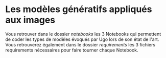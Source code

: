 # Les modèles génératifs appliqués aux images
Vous retrouver dans le dossier *notebooks* les 3 Notebooks qui permettent de coder les types de modèles évoqués par Ugo lors de son état de l'art. </br>
Vous retrouverez également dans le dossier *requirements* les 3 fichiers requirements nécessaires pour faire tourner chaque Notebook.
